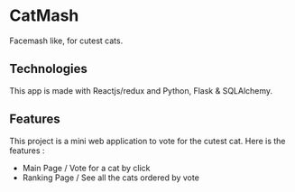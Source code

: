# CatMash

Facemash like, for cutest cats.

## Technologies

This app is made with Reactjs/redux and Python, Flask & SQLAlchemy.

## Features

This project is a mini web application to vote for the cutest cat.
Here is the features :
 - Main Page / Vote for a cat by click
 - Ranking Page / See all the cats ordered by vote
